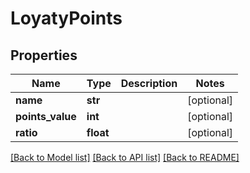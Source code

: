 # LoyatyPoints

## Properties
Name | Type | Description | Notes
------------ | ------------- | ------------- | -------------
**name** | **str** |  | [optional] 
**points_value** | **int** |  | [optional] 
**ratio** | **float** |  | [optional] 

[[Back to Model list]](../README.md#documentation-for-models) [[Back to API list]](../README.md#documentation-for-api-endpoints) [[Back to README]](../README.md)


